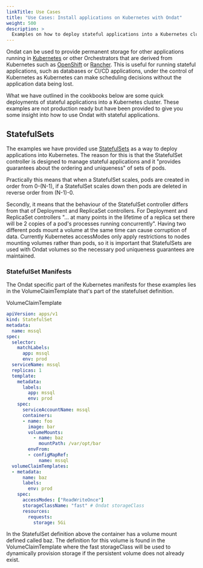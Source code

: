 ```yaml
---
linkTitle: Use Cases
title: "Use Cases: Install applications on Kubernetes with Ondat"
weight: 500
description: >
  Examples on how to deploy stateful applications into a Kubernetes cluster using Ondat to persist data.
---
```


Ondat can be used to provide permanent storage for other applications
running in [Kubernetes](https://kubernetes.io) or other Orchestrators that are
derived from Kubernetes such as [OpenShift](https://openshift.com) or
[Rancher](https://rancher.com). This is useful for running stateful
applications, such as databases or CI/CD applications, under the control of
Kubernetes as Kubernetes can make scheduling decisions without the application
data being lost.

What we have outlined in the cookbooks below are some quick deployments of
stateful applications into a Kubernetes cluster. These examples are not
production ready but have been provided to give you some insight into how to
use Ondat with stateful applications.

## StatefulSets

The examples we have provided use
[StatefulSets](https://kubernetes.io/docs/concepts/workloads/controllers/statefulset/)
as a way to deploy applications into Kubernetes. The reason for this is that
the StatefulSet controller is designed to manage stateful applications and it
"provides guarantees about the ordering and uniqueness" of sets of pods.

Practically this means that when a StatefulSet scales, pods are created in
order from 0-(N-1), if a StatefulSet scales down then pods are deleted in
reverse order from (N-1)-0.

Secondly, it means that the behaviour of the StatefulSet controller differs
from that of Deployment and ReplicaSet controllers. For Deployment and
ReplicaSet controllers "... at many points in the lifetime of a replica set
there will be 2 copies of a pod's processes running concurrently". Having two
different pods mount a volume at the same time can cause corruption of data.
Currently Kubernetes accessModes only apply restrictions to nodes mounting
volumes rather than pods, so it is important that StatefulSets are used with
Ondat volumes so the necessary pod uniqueness guarantees are maintained.

### StatefulSet Manifests

The Ondat specific part of the Kubernetes manifests for these examples lies
in the VolumeClaimTemplate that's part of the statefulset definition. 

VolumeClaimTemplate 
```yaml
apiVersion: apps/v1
kind: StatefulSet
metadata:
  name: mssql
spec:
  selector:
    matchLabels:
      app: mssql
      env: prod
  serviceName: mssql
  replicas: 1
  template:
    metadata:
      labels:
        app: mssql
        env: prod
    spec:
      serviceAccountName: mssql
      containers:
      - name: foo
        image: bar
        volumeMounts:
          - name: baz
            mountPath: /var/opt/bar
        envFrom:
        - configMapRef:
            name: mssql
  volumeClaimTemplates:
  - metadata:
      name: baz
      labels:
        env: prod
    spec:
      accessModes: ["ReadWriteOnce"]
      storageClassName: "fast" # Ondat storageClass 
      resources:
        requests:
          storage: 5Gi

```
In the StatefulSet definition above the container has a volume mount
defined called baz. The definition for this volume is found in the
VolumeClaimTemplate where the fast storageClass will be used to dynamically
provision storage if the persistent volume does not already exist.
